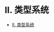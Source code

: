 # II. 类型系统

<!--ts-->
* [II. 类型系统](#ii-类型系统)

<!-- Created by https://github.com/ekalinin/github-markdown-toc -->
<!-- Added by: runner, at: Sat Oct 22 07:05:53 UTC 2022 -->

<!--te-->

